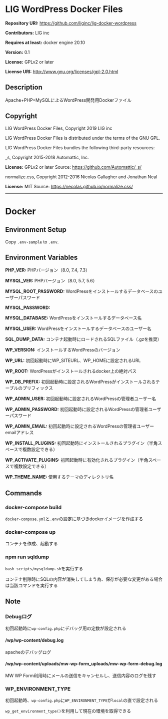 # LIG WordPress Docker Files

**Repository URI:** https://github.com/liginc/lig-docker-wordpress

**Contributors:** LIG inc  

**Requires at least:** docker engine 20.10

**Version:** 0.1 

**License:** GPLv2 or later  

**License URI:** http://www.gnu.org/licenses/gpl-2.0.html 

## Description

Apache+PHP+MySQLによるWordPress開発用Dockerファイル  

## Copyright

LIG WordPress Docker Files, Copyright 2019 LIG inc

LIG WordPress Docker Files is distributed under the terms of the GNU GPL.

LIG WordPress Docker Files bundles the following third-party resources:

_s, Copyright 2015-2018 Automattic, Inc. 

**License:** GPLv2 or later
Source: https://github.com/Automattic/_s/

normalize.css, Copyright 2012-2016 Nicolas Gallagher and Jonathan Neal

**License:** MIT
Source: https://necolas.github.io/normalize.css/

--- 

# Docker

## Environment Setup

Copy `.env-sample` to `.env`.

## Environment Variables

**PHP_VER:** PHPバージョン（8.0, 7.4, 7.3）

**MYSQL_VER:** PHPバージョン（8.0, 5.7, 5.6） 

**MYSQL_ROOT_PASSWORD:** WordPressをインストールするデータベースのユーザーパスワード 

**MYSQL_PASSWORD:**  

**MYSQL_DATABASE:** WordPressをインストールするデータベース名 

**MYSQL_USER:** WordPressをインストールするデータベースのユーザー名 

**SQL_DUMP_DATA:** コンテナ起動時にロードされるSQLファイル（.gzを推奨） 

**WP_VERSION:** インストールするWordPressのバージョン 

**WP_URL:** 初回起動時にWP_SITEURL、WP_HOMEに設定されるURL

**WP_ROOT:** WordPressがインストールされるdocker上の絶対パス 

**WP_DB_PREFIX:** 初回起動時に設定されるWordPressがインストールされるテーブルのプリフィックス 

**WP_ADMIN_USER:** 初回起動時に設定されるWordPressの管理者ユーザー名 

**WP_ADMIN_PASSWORD:** 初回起動時に設定されるWordPressの管理者ユーザーパスワード 

**WP_ADMIN_EMAIL:** 初回起動時に設定されるWordPressの管理者ユーザーemailアドレス 

**WP_INSTALL_PLUGINS:** 初回起動時にインストールされるプラグイン（半角スペースで複数設定できる） 

**WP_ACTIVATE_PLUGINS:** 初回起動時に有効化されるプラグイン（半角スペースで複数設定できる）

**WP_THEME_NAME:** 使用するテーマのディレクトリ名 

## Commands

### docker-compose build

`docker-compose.yml`と`.env`の設定に基づきdockerイメージを作成する

### docker-compose up

コンテナを作成、起動する

### npm run sqldump

`bash scripts/mysqldump.sh`を実行する

コンテナ削除時にSQLの内容が消失してしまう為、保存が必要な変更がある場合は当該コマンドを実行する

## Note

### Debugログ 
初回起動時に`wp-config.php`にデバッグ用の定数が設定される

#### /wp/wp-content/debug.log 
apacheのデバッグログ

#### /wp/wp-content/uploads/mw-wp-form_uploads/mw-wp-form-debug.log
MW WP Form利用時にメールの送信をキャンセルし、送信内容のログを残す


### WP_ENVIRONMENT_TYPE
初回起動時、`wp-config.php`に`WP_ENVIRONMENT_TYPE`が`local`の直で設定される

`wp_get_environment_type()`を利用して現在の環境を取得できる

